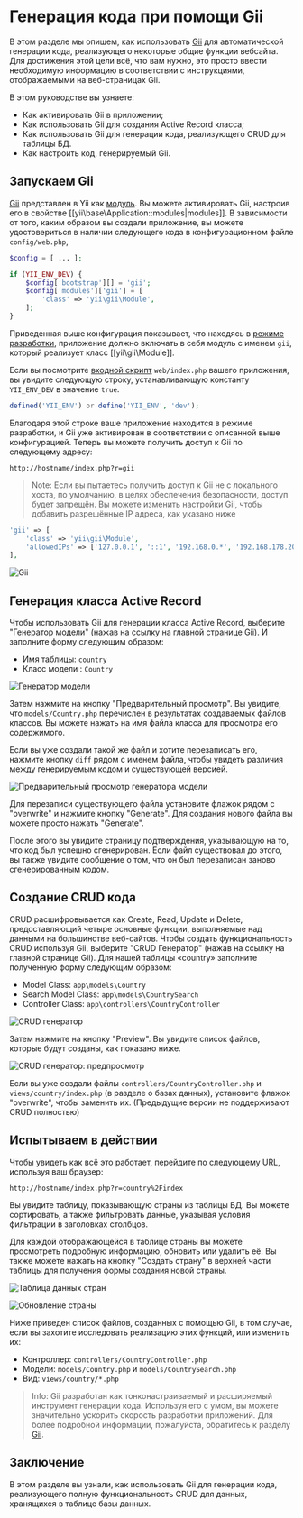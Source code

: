 Генерация кода при помощи Gii
========================

В этом разделе мы опишем, как использовать [Gii](tool-gii.md) для автоматической генерации кода,
реализующего некоторые общие функции вебсайта. Для достижения этой цели всё, что вам нужно, это просто ввести необходимую информацию в соответствии с инструкциями, отображаемыми на веб-страницах Gii.

В этом руководстве вы узнаете:

* Как активировать Gii в приложении;
* Как использовать Gii для создания Active Record класса;
* Как использовать Gii для генерации кода, реализующего CRUD для таблицы БД.
* Как настроить код, генерируемый Gii.


Запускаем Gii <span id="starting-gii"></span>
------------

[Gii](tool-gii.md) представлен в Yii как [модуль](structure-modules.md). Вы можете активировать Gii,
настроив его в свойстве [[yii\base\Application::modules|modules]]. В зависимости от того, каким образом вы создали приложение, вы можете удостовериться в наличии следующего кода в конфигурационном файле `config/web.php`,

```php
$config = [ ... ];

if (YII_ENV_DEV) {
    $config['bootstrap'][] = 'gii';
    $config['modules']['gii'] = [
        'class' => 'yii\gii\Module',
    ];
}
```

Приведенная выше конфигурация показывает, что находясь в [режиме разработки](concept-configurations.md#environment-constants),
приложение должно включать в себя модуль с именем `gii`, который реализует класс [[yii\gii\Module]].

Если вы посмотрите [входной скрипт](structure-entry-scripts.md) `web/index.php` вашего приложения, вы
увидите следующую строку, устанавливающую константу `YII_ENV_DEV` в значение `true`.

```php
defined('YII_ENV') or define('YII_ENV', 'dev');
```

Благодаря этой строке ваше приложение находится в режиме разработки, и Gii уже активирован в соответствии с описанной выше конфигурацией. Теперь вы можете получить доступ к Gii по следующему адресу:

```
http://hostname/index.php?r=gii
```
> Note: Если вы пытаетесь получить доступ к Gii не с локального хоста, по умолчанию, в целях обеспечения безопасности,
> доступ будет запрещён. Вы можете изменить настройки Gii, чтобы добавить разрешённые IP адреса, как указано ниже

```php
'gii' => [
    'class' => 'yii\gii\Module',
    'allowedIPs' => ['127.0.0.1', '::1', '192.168.0.*', '192.168.178.20'] // регулируйте в соответствии со своими нуждами
],
```
![Gii](images/start-gii.png)


Генерация класса Active Record <span id="generating-ar"></span>
---------------------------------

Чтобы использовать Gii для генерации класса Active Record, выберите "Генератор модели" (нажав на ссылку на главной странице Gii). И заполните форму следующим образом:

* Имя таблицы: `country`
* Класс модели : `Country`

![Генератор модели](images/start-gii-model.png)

Затем нажмите на кнопку "Предварительный просмотр". Вы увидите, что `models/Country.php` перечислен в результатах создаваемых файлов классов. Вы можете нажать на имя файла класса для просмотра его содержимого.

Если вы уже создали такой же файл и хотите перезаписать его, нажмите кнопку `diff` рядом с именем файла, чтобы увидеть различия между генерируемым кодом и существующей версией.

![Предварительный просмотр генератора модели](images/start-gii-model-preview.png)

Для перезаписи существующего файла установите флажок рядом с "overwrite" и нажмите кнопку "Generate". Для создания нового файла вы можете просто нажать "Generate".

После этого вы увидите страницу подтверждения, указывающую на то, что код был успешно сгенерирован. Если файл существовал до этого, вы также увидите сообщение о том, что он был перезаписан заново сгенерированным кодом.


Создание CRUD кода <span id="generating-crud"></span>
--------------------

CRUD расшифровывается как Create, Read, Update и Delete, предоставляющий четыре основные функции, выполняемые над данными на большинстве веб-сайтов. Чтобы создать функциональность CRUD используя Gii, выберите "CRUD Генератор" (нажав на ссылку на главной странице Gii). Для нашей таблицы «country» заполните полученную форму следующим образом:

* Model Class: `app\models\Country`
* Search Model Class: `app\models\CountrySearch`
* Controller Class: `app\controllers\CountryController`

![CRUD генератор](images/start-gii-crud.png)

Затем нажмите на кнопку "Preview". Вы увидите список файлов, которые будут созданы, как показано ниже.

![CRUD генератор: предпросмотр](images/start-gii-crud-preview.png)

Если вы уже создали файлы `controllers/CountryController.php` и `views/country/index.php` (в разделе о базах данных), установите флажок "overwrite", чтобы заменить их. (Предыдущие версии не поддерживают CRUD полностью)


Испытываем в действии <span id="trying-it-out"></span>
-------------

Чтобы увидеть как всё это работает, перейдите по следующему URL, используя ваш браузер:

```
http://hostname/index.php?r=country%2Findex
```

Вы увидите таблицу, показывающую страны из таблицы БД. Вы можете сортировать, а также фильтровать данные, указывая условия фильтрации в заголовках столбцов.

Для каждой отображающейся в таблице страны вы можете просмотреть подробную информацию, обновить или удалить её.
Вы также можете нажать на кнопку "Создать страну" в верхней части таблицы для получения формы создания новой страны.

![Таблица данных стран](images/start-gii-country-grid.png)

![Обновление страны](images/start-gii-country-update.png)

Ниже приведен список файлов, созданных с помощью Gii, в том случае, если вы захотите исследовать реализацию этих функций, или изменить их:

* Контроллер: `controllers/CountryController.php`
* Модели: `models/Country.php` и `models/CountrySearch.php`
* Вид: `views/country/*.php`

> Info: Gii разработан как тонконастраиваемый и расширяемый инструмент генерации кода. Используя его с умом, вы можете значительно ускорить скорость разработки приложений. Для более подробной информации, пожалуйста, обратитесь к разделу [Gii](tool-gii.md).


Заключение <span id="summary"></span>
-------

В этом разделе вы узнали, как использовать Gii для генерации кода, реализующего полную функциональность CRUD для данных, хранящихся в таблице базы данных.
